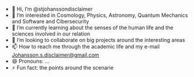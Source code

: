 - 👋 Hi, I’m @stjohanssondisclaimer
- 👀 I’m interested in Cosmology, Physics, Astronomy, Quantum Mechanics and Software and Cibersecurity
- 🌱 I’m currently learning about the senses of the human life and the sciences involved in our relation
- 💞️ I’m looking to collaborate on big projects around the interesting areas 
- 📫 How to reach me through the academic life and my e-mail Johansson.s.disclaimer@gmail.com
- 😄 Pronouns: ...
- ⚡ Fun fact: the points around the scenarie

<!---
stjohanssondisclaimer/stjohanssondisclaimer is a ✨ special ✨ repository because its `README.md` (this file) appears on your GitHub profile.
You can click the Preview link to take a look at your changes.
--->
